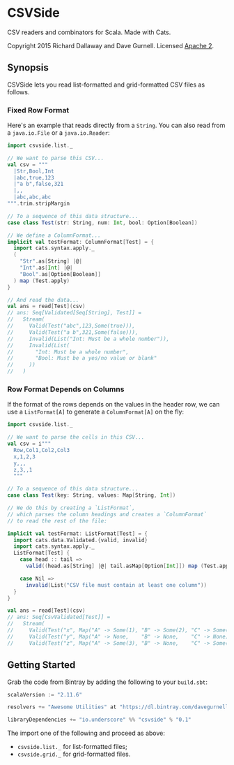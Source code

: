 # CSVSide

CSV readers and combinators for Scala. Made with Cats.

Copyright 2015 Richard Dallaway and Dave Gurnell. Licensed [Apache 2][license].

## Synopsis

CSVSide lets you read list-formatted and grid-formatted CSV files as follows.

### Fixed Row Format

Here's an example that reads directly from a `String`.
You can also read from a `java.io.File` or a `java.io.Reader`:

~~~ scala
import csvside.list._

// We want to parse this CSV...
val csv = """
  |Str,Bool,Int
  |abc,true,123
  |"a b",false,321
  |,,
  |abc,abc,abc
""".trim.stripMargin

// To a sequence of this data structure...
case class Test(str: String, num: Int, bool: Option[Boolean])

// We define a ColumnFormat...
implicit val testFormat: ColumnFormat[Test] = {
  import cats.syntax.apply._
  (
    "Str".as[String] |@|
    "Int".as[Int] |@|
    "Bool".as[Option[Boolean]]
  ) map (Test.apply)
}

// And read the data...
val ans = read[Test](csv)
// ans: Seq[Validated[Seq[String], Test]] =
//   Stream(
//     Valid(Test("abc",123,Some(true))),
//     Valid(Test("a b",321,Some(false))),
//     Invalid(List("Int: Must be a whole number")),
//     Invalid(List(
//       "Int: Must be a whole number",
//       "Bool: Must be a yes/no value or blank"
//     ))
//   )
~~~

### Row Format Depends on Columns

If the format of the rows depends on the values in the header row,
we can use a `ListFormat[A]` to generate a `ColumnFormat[A]` on the fly:

~~~ scala
import csvside.list._

// We want to parse the cells in this CSV...
val csv = i"""
  Row,Col1,Col2,Col3
  x,1,2,3
  y,,,
  z,3,,1
  """

// To a sequence of this data structure...
case class Test(key: String, values: Map[String, Int])

// We do this by creating a `ListFormat`,
// which parses the column headings and creates a `ColumnFormat`
// to read the rest of the file:

implicit val testFormat: ListFormat[Test] = {
  import cats.data.Validated.{valid, invalid}
  import cats.syntax.apply._
  ListFormat[Test] {
    case head :: tail =>
      valid((head.as[String] |@| tail.asMap[Option[Int]]) map (Test.apply))

    case Nil =>
      invalid(List("CSV file must contain at least one column"))
  }
}

val ans = read[Test](csv)
// ans: Seq[CsvValidated[Test]] =
//   Stream(
//     Valid(Test("x", Map("A" -> Some(1), "B" -> Some(2), "C" -> Some(3)))),
//     Valid(Test("y", Map("A" -> None,    "B" -> None,    "C" -> None))),
//     Valid(Test("z", Map("A" -> Some(3), "B" -> None,    "C" -> Some(1)))))
~~~

## Getting Started

Grab the code from Bintray by adding the following to your `build.sbt`:

~~~ scala
scalaVersion := "2.11.6"

resolvers += "Awesome Utilities" at "https://dl.bintray.com/davegurnell/maven"

libraryDependencies += "io.underscore" %% "csvside" % "0.1"
~~~

The import one of the following and proceed as above:

 - `csvside.list._` for list-formatted files;
 - `csvside.grid._` for grid-formatted files.

[license]: http://www.apache.org/licenses/LICENSE-2.0
